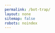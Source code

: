 ```yaml
---
permalink: /bot-trap/
layout: none
sitemap: false
robots: noindex
---
```


<!doctype html>
<html lang="en">
<head>
  <meta charset="utf-8" />
  <meta name="robots" content="noindex,nofollow" />
  <meta name="viewport" content="width=device-width,initial-scale=1" />
  <title>bot trap</title>
</head>
<body>
  <!-- intentionally empty: bot trap page -->
  <script>
  (function(){
    const LOGGER_URL = ""; 
    
    try {
      if (typeof gtag === 'function') {
        gtag('event', 'bot_trap_pageview', {
          method: 'direct_url',
          page_location: location.href,
          non_interaction: true
        });
      }
    } catch(e){ /* ignore */ }

    if (LOGGER_URL) {
      try {
        const payload = JSON.stringify({
          type: 'bot_trap',
          url: location.href,
          ua: navigator.userAgent || null,
          ts: (new Date()).toISOString()
        });
        if (navigator.sendBeacon) {
          const blob = new Blob([payload], { type: 'application/json' });
          navigator.sendBeacon(LOGGER_URL, blob);
        } else {
          fetch(LOGGER_URL, {
            method: 'POST',
            headers: { 'Content-Type': 'application/json' },
            body: payload,
            keepalive: true
          }).catch(()=>{});
        }
      } catch(e){}
    }

  })();
  </script>
</body>
</html>